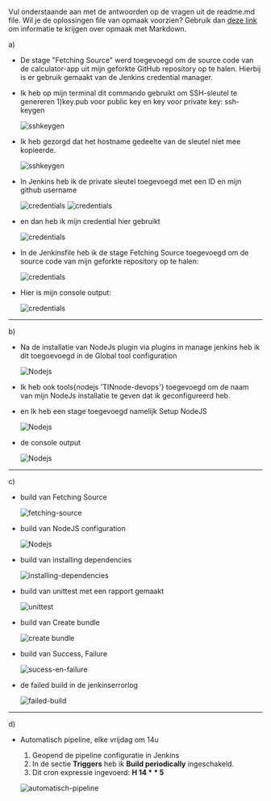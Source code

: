 Vul onderstaande aan met de antwoorden op de vragen uit de readme.md file. Wil je de oplossingen file van opmaak voorzien? Gebruik dan [deze link](https://github.com/adam-p/markdown-here/wiki/Markdown-Cheatsheet) om informatie te krijgen over
opmaak met Markdown.


a)
 - De stage "Fetching Source" werd toegevoegd om de source code van de calculator-app uit mijn geforkte GitHub repository op te halen. Hierbij is er gebruik gemaakt van de Jenkins credential manager.

 - Ik heb op mijn terminal dit commando gebruikt om SSH-sleutel te genereren 1)key.pub voor public key en key voor private key: ssh-keygen 

    ![sshkeygen](screenshots/puntA/image1.png)

 - Ik heb gezorgd dat het hostname gedeelte van de sleutel niet mee kopieerde.

    ![sshkeygen](screenshots/puntA/image4.png)

 - In Jenkins heb ik de private sleutel toegevoegd met een ID en mijn github username

    ![credentials](screenshots/puntA/image2.png)
    ![credentials](screenshots/puntA/image3.png)

 - en dan heb ik mijn credential hier gebruikt

    ![credentials](screenshots/puntA/image5.png)

 - In de Jenkinsfile heb ik de stage Fetching Source toegevoegd om de source code van mijn geforkte repository op te halen: 

    ![credentials](screenshots/puntA/image6.png)

 - Hier is mijn console output: 

    ![credentials](screenshots/puntA/image7.png)

---

b)
 - Na de installatie van NodeJs plugin via plugins in manage jenkins heb ik dit toegoevoegd in de Global tool configuration

    ![Nodejs](screenshots/puntB/image1.png)

 - Ik heb ook tools{nodejs 'TINnode-devops'} toegevoegd om de naam van mijn NodeJs installatie te geven dat ik geconfigureerd heb.
 - en Ik heb een stage toegevoegd namelijk Setup NodeJS

    ![Nodejs](screenshots/puntB/image2.png)

 - de console output

    ![Nodejs](screenshots/puntB/image3.png)

---

c)

 - build van Fetching Source

    ![fetching-source](screenshots/puntA/image7.png)

 - build van NodeJS configuration

    ![Nodejs](screenshots/puntB/image3.png)

 - build van installing dependencies

    ![installing-dependencies](screenshots/puntC/image1.png)

 - build van unittest met een rapport gemaakt 

    ![unittest](screenshots/puntC/image2.png)

 - build van Create bundle 

    ![create bundle](screenshots/puntC/image3.png)

 - build van Success, Failure

    ![sucess-en-failure](screenshots/puntC/image4.png)

 - de failed build in de jenkinserrorlog

    ![failed-build](screenshots/puntC/image5.png)

---

d)

 - Automatisch pipeline, elke vrijdag om 14u
    1. Geopend de pipeline configuratie in Jenkins
    2. In de sectie **Triggers** heb ik **Build periodically** ingeschakeld.
    3. Dit cron expressie ingevoerd: **H 14 * * 5**

    ![automatisch-pipeline](screenshots/puntD/image.png)